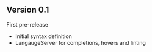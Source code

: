 ## Version 0.1

First pre-release

- Initial syntax definition
- LangaugeServer for completions, hovers and linting
